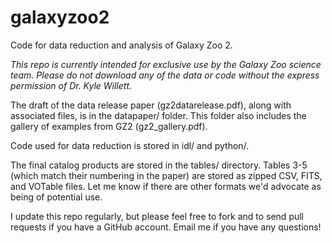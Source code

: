 galaxyzoo2
==========

Code for data reduction and analysis of Galaxy Zoo 2. 

*This repo is currently intended for exclusive use by the Galaxy Zoo science team. Please do not download any of the data or code without the express permission of Dr. Kyle Willett.*

The draft of the data release paper (gz2datarelease.pdf), along with associated files, is in the datapaper/ folder. 
This folder also includes the gallery of examples from GZ2 (gz2\_gallery.pdf). 

Code used for data reduction is stored in idl/ and python/.

The final catalog products are stored in the tables/ directory. Tables 3-5 (which match their numbering in the paper)
are stored as zipped CSV, FITS, and VOTable files. Let me know if there are other formats we'd advocate
as being of potential use. 

I update this repo regularly, but please feel free to fork and to send pull requests if you have a GitHub account. 
Email me if you have any questions!
